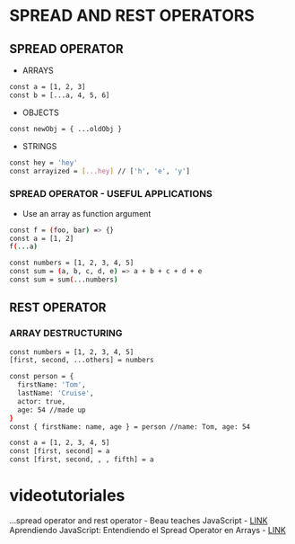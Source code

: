 # SPREAD AND REST OPERATORS

## SPREAD OPERATOR

* ARRAYS

```bash
const a = [1, 2, 3]
const b = [...a, 4, 5, 6]
```

* OBJECTS

```bash
const newObj = { ...oldObj }
```

* STRINGS

```bash
const hey = 'hey'
const arrayized = [...hey] // ['h', 'e', 'y']
```

### SPREAD OPERATOR - USEFUL APPLICATIONS

* Use an array as function argument

```bash
const f = (foo, bar) => {}
const a = [1, 2]
f(...a)
```

```bash
const numbers = [1, 2, 3, 4, 5]
const sum = (a, b, c, d, e) => a + b + c + d + e
const sum = sum(...numbers)
```

## REST OPERATOR

### ARRAY DESTRUCTURING

```bash
const numbers = [1, 2, 3, 4, 5]
[first, second, ...others] = numbers
```

```bash
const person = {
  firstName: 'Tom',
  lastName: 'Cruise',
  actor: true,
  age: 54 //made up
}
const { firstName: name, age } = person //name: Tom, age: 54
```

```bash
const a = [1, 2, 3, 4, 5]
const [first, second] = a
const [first, second, , , fifth] = a
```

# videotutoriales
...spread operator and rest operator - Beau teaches JavaScript - [LINK](https://www.youtube.com/watch?v=iLx4ma8ZqvQ)
Aprendiendo JavaScript: Entendiendo el Spread Operator en Arrays - [LINK](https://www.youtube.com/watch?v=K77OCybbv24)